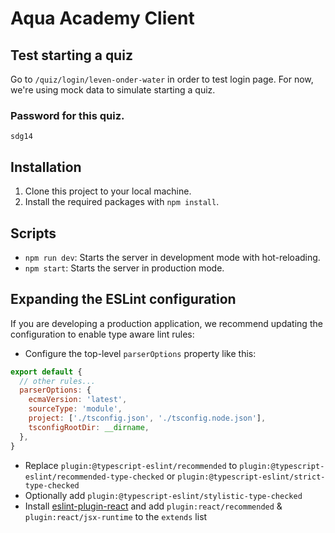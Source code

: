# Aqua Academy Client

## Test starting a quiz
Go to `/quiz/login/leven-onder-water` in order to test login page. For now, we're using mock data to simulate starting a quiz.

### Password for this quiz.
```
sdg14
```



## Installation

1. Clone this project to your local machine.
2. Install the required packages with `npm install`.


## Scripts

- `npm run dev`: Starts the server in development mode with hot-reloading.
- `npm start`: Starts the server in production mode.



## Expanding the ESLint configuration

If you are developing a production application, we recommend updating the configuration to enable type aware lint rules:

- Configure the top-level `parserOptions` property like this:

```js
export default {
  // other rules...
  parserOptions: {
    ecmaVersion: 'latest',
    sourceType: 'module',
    project: ['./tsconfig.json', './tsconfig.node.json'],
    tsconfigRootDir: __dirname,
  },
}
```

- Replace `plugin:@typescript-eslint/recommended` to `plugin:@typescript-eslint/recommended-type-checked` or `plugin:@typescript-eslint/strict-type-checked`
- Optionally add `plugin:@typescript-eslint/stylistic-type-checked`
- Install [eslint-plugin-react](https://github.com/jsx-eslint/eslint-plugin-react) and add `plugin:react/recommended` & `plugin:react/jsx-runtime` to the `extends` list
